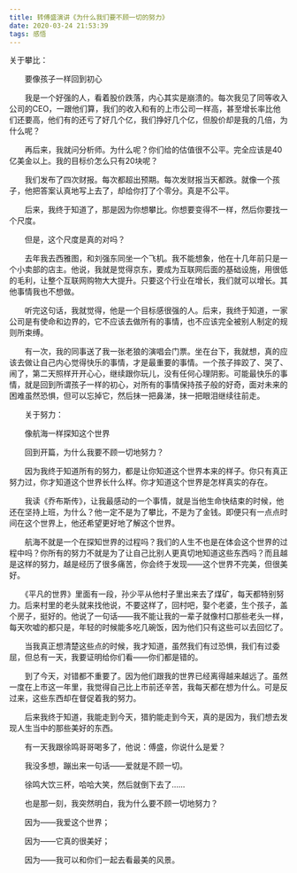 ```yaml
---
title: 转傅盛演讲《为什么我们要不顾一切的努力》
date: 2020-03-24 21:53:39
tags: 感悟
---
```

关于攀比：

　　要像孩子一样回到初心

　　我是一个好强的人，看着股价跌落，内心其实是崩溃的。每次我见了同等收入公司的CEO，一跟他们算，我们的收入和有的上市公司一样高，甚至增长率比他们还要高，他们有的还亏了好几个亿，我们挣好几个亿，但股价却是我的几倍，为什么呢？

　　再后来，我就问分析师。为什么呢？你们给的估值很不公平。完全应该是40亿美金以上。我的目标价怎么只有20块呢？

　　我们发布了四次财报。每次都超出预期。每次发财报当天都跌。就像一个孩子，他把答案认真地写上去了，却给你打了个零分。真是不公平。

　　后来，我终于知道了，那是因为你想攀比。你想要变得不一样，然后你要找一个尺度。

　　但是，这个尺度是真的对吗？

　　去年我去西雅图，和刘强东同坐一个飞机。我不能想象，他在十几年前只是一个小卖部的店主。他说，我就是觉得京东，要成为互联网后面的基础设施，用很低的毛利，让整个互联网购物大大提升。只要这个行业在增长，我们就可以增长。其他事情我也不想做。

　　听完这句话，我就觉得，他是一个目标感很强的人。后来，我终于知道，一家公司是有使命和边界的，它不应该去做所有的事情，也不应该完全被别人制定的规则所束缚。

　　有一次，我的同事送了我一张老狼的演唱会门票。坐在台下，我就想，真的应该去做让自己内心觉得快乐的事情，才是最重要的事情。一个孩子摔跤了、哭了、闹了，第二天照样开开心心，继续跟你玩儿，没有任何心理阴影。可能最快乐的事情，就是回到所谓孩子一样的初心，对所有的事情保持孩子般的好奇，面对未来的困难虽然恐惧，但可以忘掉它，然后抹一把鼻涕，抹一把眼泪继续往前走。

　　关于努力：

　　像航海一样探知这个世界

　　回到开篇，为什么我要不顾一切地努力？

　　因为我终于知道所有的努力，都是让你知道这个世界本来的样子。你只有真正努力过，你才知道这个世界长什么样。你才知道这个世界是怎样真实的存在。

　　我读《乔布斯传》，让我最感动的一个事情，就是当他生命快结束的时候，他还在坚持上班，为什么？他一定不是为了攀比，不是为了金钱。即便只有一点点时间在这个世界上，他还希望更好地了解这个世界。

　　航海不就是一个在探知世界的过程吗？我们的人生不也是在体会这个世界的过程中吗？你所有的努力不就是为了让自己比别人更真切地知道这些东西吗？而且越是这样的努力，越是经历了很多痛苦，你会终于发现——这个世界不完美，但很美好。

　　《平凡的世界》里面有一段，孙少平从他村子里出来去了煤矿，每天都特别努力。后来村里的老头就来找他说，不要这样了，回村吧，娶个老婆，生个孩子，盖个房子，挺好的。他说了一句话——我不能让我的一辈子就像村口那些老头一样，每天吹嘘的都只是，年轻的时候能多吃几碗饭，因为他们只有这些可以去回忆了。

　　当我真正想清楚这些点的时候，我才知道，虽然我们有过恐惧，我们有过委屈，但总有一天，我要证明给你们看——你们都是错的。

　　到了今天，对错都不重要了。因为他们跟我的世界已经离得越来越远了。虽然一度在上市这一年里，我觉得自己比上市前还辛苦，我每天都在想为什么。可是反过来，这些东西却在督促着我的努力。

　　后来我终于知道，我能走到今天，猎豹能走到今天，真的是因为，我们想去发现人生当中的那些美好的东西。

　　有一天我跟徐鸣哥哥喝多了，他说：傅盛，你说什么是爱？

　　我没多想，蹦出来一句话——爱就是不顾一切。

　　徐鸣大饮三杯，哈哈大笑，然后就倒下去了……

　　也是那一刻，我突然明白，我为什么要不顾一切地努力？

　　因为——我爱这个世界；

　　因为——它真的很美好；

　　因为——我可以和你们一起去看最美的风景。